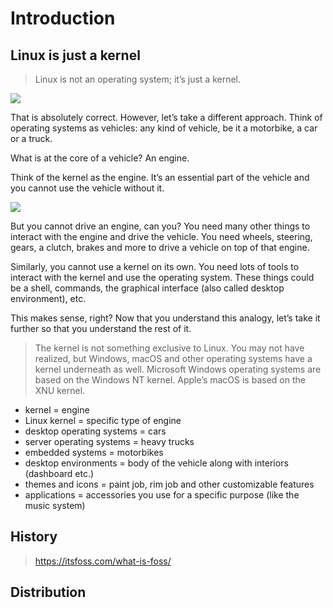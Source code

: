 # Introduction

## Linux is just a kernel

> Linux is not an operating system; it’s just a kernel.

![](https://itsfoss.com/content/images/wordpress/2020/03/Linux_Kernel_structure.png)

That is absolutely correct. However, let’s take a different approach. Think of operating systems as vehicles: any kind of vehicle, be it a motorbike, a car or a truck.

What is at the core of a vehicle? An engine.

Think of the kernel as the engine. It’s an essential part of the vehicle and you cannot use the vehicle without it.

![](https://itsfoss.com/content/images/wordpress/2020/03/operating_system_analogy.png)

But you cannot drive an engine, can you? You need many other things to interact with the engine and drive the vehicle. You need wheels, steering, gears, a clutch, brakes and more to drive a vehicle on top of that engine.

Similarly, you cannot use a kernel on its own. You need lots of tools to interact with the kernel and use the operating system. These things could be a shell, commands, the graphical interface (also called desktop environment), etc.

This makes sense, right? Now that you understand this analogy, let’s take it further so that you understand the rest of it.

> The kernel is not something exclusive to Linux. You may not have realized, but Windows, macOS and other operating systems have a kernel underneath as well. Microsoft Windows operating systems are based on the Windows NT kernel. Apple’s macOS is based on the XNU kernel.

- kernel = engine
- Linux kernel = specific type of engine
- desktop operating systems = cars
- server operating systems = heavy trucks
- embedded systems = motorbikes
- desktop environments = body of the vehicle along with interiors (dashboard etc.)
- themes and icons = paint job, rim job and other customizable features
- applications = accessories you use for a specific purpose (like the music system)


## History

> https://itsfoss.com/what-is-foss/



## Distribution

